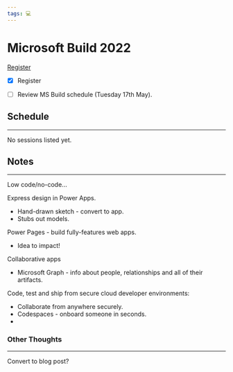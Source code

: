 ```yaml
---
tags: 💻
---
```


# Microsoft Build 2022

[Register](https://mybuild.microsoft.com/en-US/home?wt.mc_ID=Build2022_corp_bn_oo_bn_Docs_Docs)

- [x] Register
- [ ] Review MS Build schedule (Tuesday 17th May).


## Schedule
---

No sessions listed yet.


## Notes
---

Low code/no-code...

Express design in Power Apps.
- Hand-drawn sketch - convert to app.
- Stubs out models.

Power Pages - build fully-features web apps.
- Idea to impact!


Collaborative apps
- Microsoft Graph - info about people, relationships and all of their artifacts.


Code, test and ship from secure cloud developer environments:
- Collaborate from anywhere securely.
- Codespaces - onboard someone in seconds.
- 


### Other Thoughts
---

Convert to blog post?